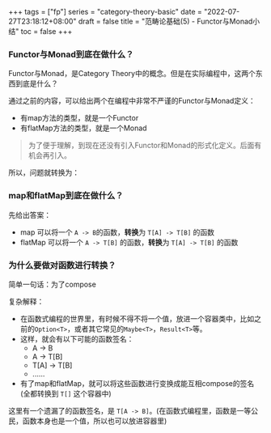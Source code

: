 +++
tags = ["fp"]
series = "category-theory-basic"
date = "2022-07-27T23:18:12+08:00"
draft = false
title = "范畴论基础(5) - Functor与Monad小结"
toc = false
+++

### Functor与Monad到底在做什么？

Functor与Monad，是Category Theory中的概念。但是在实际编程中，这两个东西到底是什么？

通过之前的内容，可以给出两个在编程中非常不严谨的Functor与Monad定义：

 * 有map方法的类型，就是一个Functor
 * 有flatMap方法的类型，就是一个Monad

> 为了便于理解，到现在还没有引入Functor和Monad的形式化定义。后面有机会再引入。

所以，问题就转换为：

### map和flatMap到底在做什么？

先给出答案：

 * map 可以将一个 `A -> B`的函数，**转换**为 `T[A] -> T[B]` 的函数
 * flatMap 可以将一个 `A -> T[B]` 的函数，**转换**为 `T[A] -> T[B]` 的函数

### 为什么要做对函数进行转换？

简单一句话：为了compose

复杂解释：

  * 在函数式编程的世界里，有时候不得不将一个值，放进一个容器类中，比如之前的`Option<T>`，或者其它常见的`Maybe<T>`，`Result<T>`等。
  * 这样，就会有以下可能的函数签名：
    * A -> B
    * A -> T[B]
    * T[A] -> T[B]
    * ......
  * 有了map和flatMap，就可以将这些函数进行变换成能互相compose的签名(全都转换到 `T[]` 这个容器中)

这里有一个遗漏了的函数签名，是 `T[A -> B]`。(在函数式编程里，函数是一等公民，函数本身也是一个值，所以也可以放进容器里)